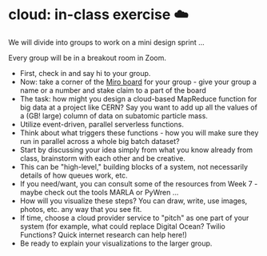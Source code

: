 # cloud: in-class exercise ☁️

We will divide into groups to work on a mini design sprint ... 

Every group will be in a breakout room in Zoom. 
- First, check in and say hi to your group.
- Now: take a corner of the [Miro board](https://miro.com/welcomeonboard/bXYyYTIxT3NKT25DTVZvdWpiOFh6Y1NZV3NmQSt6YjNNZ3ByM3lFSnRqYUlYbE9qZHYwWGoxbzN2UVlMUTR3K0ovcXl1N1RKbzkwZ3UvZVNTMXNqRE5iMG5TVnhNQmdqQXYva0pCTlphVGsxOTJEV3FtL1IyNERNR0pCZlpDWlVBS2NFMDFkcUNFSnM0d3FEN050ekl3PT0hdjE=?share_link_id=747431467100) for your group - give your group a name or a number and stake claim to a part of the board
- The task: how might you design a cloud-based MapReduce function for big data at a project like CERN? Say you want to add up all the values of a (GB! large) column of data on subatomic particle mass.
- Utilize event-driven, parallel serverless functions.
- Think about what triggers these functions - how you will make sure they run in parallel across a whole big batch dataset?
- Start by discussing your idea simply from what you know already from class, brainstorm with each other and be creative.
- This can be "high-level," building blocks of a system, not necessarily details of how queues work, etc.
- If you need/want, you can consult some of the resources from Week 7 - maybe check out the tools MARLA or PyWren ... 
- How will you visualize these steps? You can draw, write, use images, photos, etc. any way that you see fit.
- If time, choose a cloud provider service to "pitch" as one part of your system (for example, what could replace Digital Ocean? Twilio Functions? Quick internet research can help here!)
- Be ready to explain your visualizations to the larger group.
